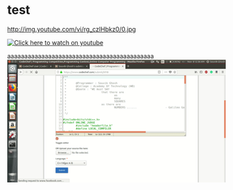 # test
http://img.youtube.com/vi/rg_czlHbkz0/0.jpg

[![Click here to watch on youtube](https://img.youtube.com/vi/rg_czlHbkz0/0.jpg)](https://www.youtube.com/watch?v=rg_czlHbkz0)

aaaaaaaaaaaaaaaaaaaaaaaaaaaaaaaaaaaaaaaaaaa
![](ab.gif)
